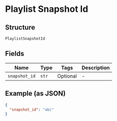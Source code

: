 
# Playlist Snapshot Id

## Structure

`PlaylistSnapshotId`

## Fields

| Name | Type | Tags | Description |
|  --- | --- | --- | --- |
| `snapshot_id` | `str` | Optional | - |

## Example (as JSON)

```json
{
  "snapshot_id": "abc"
}
```

